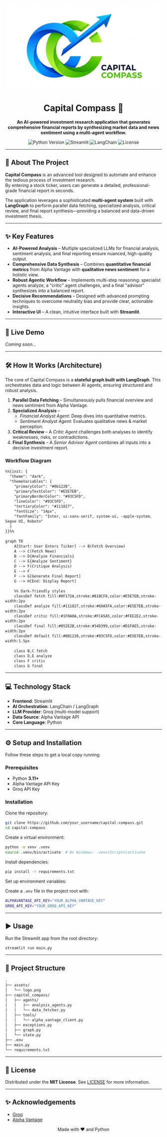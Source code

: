 <p align="center">
  <img src="assets/logo.png" alt="Capital Compass Logo" width="500">
</p>

<h1 align="center">Capital Compass 🧭</h1>

<p align="center">
  <strong>An AI-powered investment research application that generates comprehensive financial reports by synthesizing market data and news sentiment using a multi-agent workflow.</strong>
</p>

<p align="center">
  <img src="https://img.shields.io/badge/Python-3.11+-blue?style=for-the-badge&logo=python" alt="Python Version">
  <img src="https://img.shields.io/badge/Streamlit-1.35+-red?style=for-the-badge&logo=streamlit" alt="Streamlit">
  <img src="https://img.shields.io/badge/LangChain-LangGraph-orange?style=for-the-badge" alt="LangChain">
  <img src="https://img.shields.io/badge/License-MIT-green.svg?style=for-the-badge" alt="License">
</p>

---

## 📜 About The Project

**Capital Compass** is an advanced tool designed to automate and enhance the tedious process of investment research.  
By entering a stock ticker, users can generate a detailed, professional-grade financial report in seconds.  

The application leverages a sophisticated **multi-agent system** built with **LangGraph** to perform parallel data fetching, specialized analysis, critical review, and final report synthesis—providing a balanced and data-driven investment thesis.

---

## ✨ Key Features

- **AI-Powered Analysis** – Multiple specialized LLMs for financial analysis, sentiment analysis, and final reporting ensure nuanced, high-quality output.  
- **Comprehensive Data Synthesis** – Combines **quantitative financial metrics** from Alpha Vantage with **qualitative news sentiment** for a holistic view.  
- **Robust Agentic Workflow** – Implements multi-step reasoning: specialist agents analyze, a "critic" agent challenges, and a final "advisor" synthesizes into a balanced report.  
- **Decisive Recommendations** – Designed with advanced prompting techniques to overcome neutrality bias and provide clear, actionable insights.  
- **Interactive UI** – A clean, intuitive interface built with **Streamlit**.  

---

## 🚀 Live Demo

_Coming soon..._

---

## 🛠️ How It Works (Architecture)

The core of Capital Compass is a **stateful graph built with LangGraph**. This orchestrates data and logic between AI agents, ensuring structured and robust analysis.

1. **Parallel Data Fetching** – Simultaneously pulls financial overview and news sentiment from Alpha Vantage.  
2. **Specialized Analysis** –  
   - *Financial Analyst Agent*: Deep dives into quantitative metrics.  
   - *Sentiment Analyst Agent*: Evaluates qualitative news & market perception.  
3. **Critical Review** – A *Critic Agent* challenges both analyses to identify weaknesses, risks, or contradictions.  
4. **Final Synthesis** – A *Senior Advisor Agent* combines all inputs into a decisive investment report.  

### Workflow Diagram

```mermaid
%%{init: {
  "theme": "dark",
  "themeVariables": {
    "primaryColor": "#0b1220",
    "primaryTextColor": "#E5E7EB",
    "primaryBorderColor": "#93C5FD",
    "lineColor": "#93C5FD",
    "tertiaryColor": "#111827",
    "fontSize": "14px",
    "fontFamily": "Inter, ui-sans-serif, system-ui, -apple-system, Segoe UI, Roboto"
  }
}}%%

graph TD
    A[Start: User Enters Ticker] --> B(Fetch Overview)
    A --> C(Fetch News)
    B --> D{Analyze Financials}
    C --> E{Analyze Sentiment}
    D --> F(Critique Analysis)
    E --> F
    F --> G[Generate Final Report]
    G --> H[End: Display Report]

    %% Dark-friendly styles
    classDef fetch fill:#0F172A,stroke:#818CF8,color:#E5E7EB,stroke-width:2px
    classDef analyze fill:#111827,stroke:#60A5FA,color:#E5E7EB,stroke-width:2px
    classDef critic fill:#1F0A0A,stroke:#FCA5A5,color:#FEE2E2,stroke-width:2px
    classDef final fill:#052E2B,stroke:#34D399,color:#D1FAE5,stroke-width:2px
    classDef default fill:#0B1220,stroke:#93C5FD,color:#E5E7EB,stroke-width:1.5px

    class B,C fetch
    class D,E analyze
    class F critic
    class G final
```

---

## 💻 Technology Stack

- **Frontend**: Streamlit  
- **AI Orchestration**: LangChain / LangGraph  
- **LLM Provider**: Groq (multi-model support)  
- **Data Source**: Alpha Vantage API  
- **Core Language**: Python  

---

## ⚙️ Setup and Installation

Follow these steps to get a local copy running:

### Prerequisites
- Python **3.11+**  
- Alpha Vantage API Key  
- Groq API Key  

### Installation

Clone the repository:
```bash
git clone https://github.com/your_username/capital-compass.git
cd capital-compass
```

Create a virtual environment:
```bash
python -m venv .venv
source .venv/bin/activate  # On Windows: .venv\Scripts\activate
```

Install dependencies:
```bash
pip install -r requirements.txt
```

Set up environment variables:

Create a `.env` file in the project root with:
```bash
ALPHAVANTAGE_API_KEY="YOUR_ALPHA_VANTAGE_KEY"
GROQ_API_KEY="YOUR_GROQ_API_KEY"
```

---

## ▶️ Usage

Run the Streamlit app from the root directory:
```bash
streamlit run main.py
```

---

## 📁 Project Structure

```
.
├── assets/
│   └── logo.png
├── capital_compass/
│   ├── agents/
│   │   ├── analysis_agents.py
│   │   └── data_fetcher.py
│   ├── tools/
│   │   └── alpha_vantage_client.py
│   ├── exceptions.py
│   ├── graph.py
│   └── state.py
├── .env
├── main.py
└── requirements.txt
```

---

## 📄 License

Distributed under the **MIT License**. See [LICENSE](LICENSE) for more information.

---

## ✨ Acknowledgements

- [Groq](https://groq.com/)  
- [Alpha Vantage](https://www.alphavantage.co/)  


<p align="center">Made with ❤️ and Python </p>
